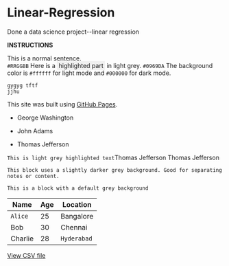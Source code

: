 # Linear-Regression
Done a data science project--linear regression

**INSTRUCTIONS**

This is a normal sentence.  
`#RRGGBB` Here is a <span style="background-color: #f0f0f0; padding: 2px 4px;">highlighted part</span> in light grey.
`#0969DA`
The background color is `#ffffff` for light mode and `#000000` for dark mode.
```
gygyg tftf
jjhu
```
This site was built using [GitHub Pages](https://pages.github.com/).
- George Washington
* John Adams
+ Thomas Jefferson

`This is light grey highlighted text`Thomas Jefferson Thomas Jefferson

`` This block uses a slightly darker grey background. Good for separating notes or content. ``


```
This is a block with a default grey background
```

| Name     | Age | Location   |
|----------|-----|------------|
| `Alice`    | 25  | Bangalore  |
| Bob      | 30  | Chennai    |
| Charlie  | 28  | `Hyderabad`  |



[View CSV file](./data/myfile.csv)


